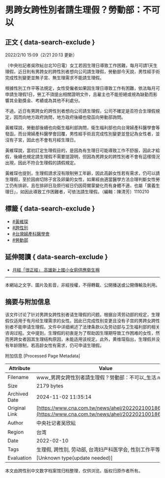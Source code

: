 # 男跨女跨性別者請生理假？勞動部：不可以

## 正文 { data-search-exclude }


2022/2/10 15:09（2/21 20:13 更新）  

（中央社記者吳欣紜台北10日電）女工若因生理日導致工作困難，每月可請1天生理假，近日則有男跨女的跨性別者想向公司請生理假，勞動部今天說，男性經手術完成性別變更並無子宮、無生理需求不能請生理假。  

根據性別工作平等法規定，女性受僱者如果因生理日導致工作有困難，依法每月可申請生理假1日，勞工不須提出相關證明文件，且雇主也不能拒絕或視為缺勤而影響其全勤獎金、考績或為其他不利處分。  

不過，近日有男跨女的跨性別者想向公司請生理假，公司不確定是否符合生理假規定，因而向地方政府詢問，地方政府後續也發函向勞動部詢問。  

黃維琛說，勞動部後續也向衛生福利部詢問，衛生福利部也向台灣婦產科醫學會等發函，而台灣婦產科醫學會回覆，男性經手術且完成性別變更並登記為女性者，並沒有子宮，因此也不會有月經生理日。  

黃維琛說，當初訂定生理假目的，是因為有生理日可能導致工作不舒服，因此才給假，後續也規定請生理假不需要提證明，但因為男跨女的跨性別者不會有這樣情況出現，因此不符合生理假的請假規定。  

黃維琛也提到，生理假請求沒有限制勞工年齡，因此高齡女性若有需求，仍可以請生理假，至於因病切除子宮及卵巢的女性，如果經由適當醫學方法合理判斷女性勞工仍有排卵，且在排卵日及原行經日仍因荷爾蒙變化而有身體不適，也屬「廣義生理日」，如因此導致工作困難者，可依法請生理假。（編輯：陳清芳）1110210  

## 標籤 { data-search-exclude }
- [#黃維琛](#)
- [#跨性別](#)
- [#台灣婦產科醫學會](#)
- [#勞動部](#)

## 延伸閱讀 { data-search-exclude }
- [月經「很正經」 高雄新上國小女廁供應衛生棉](https://www.cna.com.tw/news/ahel/202202210213.aspx)  

---  

本網站之文字、圖片及影音，非經授權，不得轉載、公開播送或公開傳輸及利用。  

## 摘要与附加信息

<!-- tcd_abstract -->
该文件讨论了针对男跨女跨性别者请生理假的问题。根据台湾劳动部的规定，生理假仅适用于有月经生理需求的女性。因此已完成性别变更且没有子宫的男跨女跨性别者不能申请生理假。文件中详细阐述了法律条款以及劳动部与卫生福利部的相关咨询过程。文中提到，生理假的初衷是为了帮助因生理期导致工作困难的女性，然而男跨女者因其生理结构原因，未能适用该规定。此外，黄维琛指出，生理假并没有年龄限制，若高龄女性有需求，仍可申请生理假。
<!-- tcd_abstract_end -->

附加信息 [Processed Page Metadata]

| Attribute       | Value                                  |
|-----------------|----------------------------------------|
| Filename        | www_男跨女跨性別者請生理假？勞動部：不可以_生活.md                             |
| Size            | 2179 bytes                           |
| Archived Date   | 2024-11-02 11:35:14                             |
| Original Link   | [https://www.cna.com.tw/news/ahel/202202100186.aspx](https://www.cna.com.tw/news/ahel/202202100186.aspx)                       |
| Author          | 中央社记者吴欣紜                               |
| Region          | 台湾                               |
| Date            | 2022-02-10                                 |
| Tags            | 生理假, 跨性别, 劳动部, 台湾妇产科医学会, 性别工作平等法                                 |
| Evaluation            | [Unknown type(update needed)]                                 |
<!-- tcd_table_end -->

本文由跨性别中文数字档案馆归档整理，仅供浏览。版权归原作者所有。
